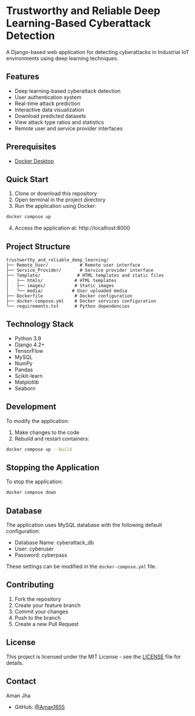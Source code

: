 # Trustworthy and Reliable Deep Learning-Based Cyberattack Detection

A Django-based web application for detecting cyberattacks in Industrial IoT environments using deep learning techniques.

## Features

- Deep learning-based cyberattack detection
- User authentication system
- Real-time attack prediction
- Interactive data visualization
- Download predicted datasets
- View attack type ratios and statistics
- Remote user and service provider interfaces

## Prerequisites

- [Docker Desktop](https://www.docker.com/products/docker-desktop/)

## Quick Start

1. Clone or download this repository
2. Open terminal in the project directory
3. Run the application using Docker:
```bash
docker compose up
```
4. Access the application at: http://localhost:8000

## Project Structure

```
trustworthy_and_reliable_deep_learning/
├── Remote_User/            # Remote user interface
├── Service_Provider/       # Service provider interface
├── Template/              # HTML templates and static files
│   ├── htmls/            # HTML templates
│   ├── images/           # Static images
│   └── media/           # User uploaded media
├── Dockerfile            # Docker configuration
├── docker-compose.yml    # Docker services configuration
└── requirements.txt      # Python dependencies
```

## Technology Stack

- Python 3.9
- Django 4.2+
- TensorFlow
- MySQL
- NumPy
- Pandas
- Scikit-learn
- Matplotlib
- Seaborn

## Development

To modify the application:

1. Make changes to the code
2. Rebuild and restart containers:
```bash
docker compose up --build
```

## Stopping the Application

To stop the application:
```bash
docker compose down
```

## Database

The application uses MySQL database with the following default configuration:
- Database Name: cyberattack_db
- User: cyberuser
- Password: cyberpass

These settings can be modified in the `docker-compose.yml` file.

## Contributing

1. Fork the repository
2. Create your feature branch
3. Commit your changes
4. Push to the branch
5. Create a new Pull Request

## License

This project is licensed under the MIT License - see the [LICENSE](LICENSE) file for details.

## Contact

Aman Jha
- GitHub: [@Aman1655](https://github.com/Aman1655) 